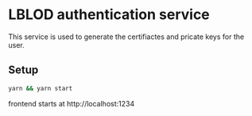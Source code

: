 # LBLOD authentication service

This service is used to generate the certifiactes and pricate keys for the user.

## Setup
```bash
yarn && yarn start
```

frontend starts at http://localhost:1234
